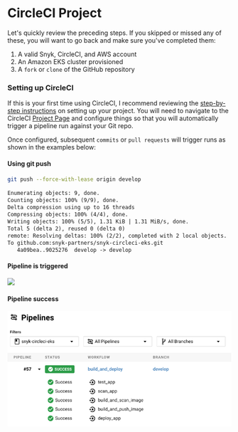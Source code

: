 # CircleCI Project

Let's quickly review the preceding steps. If you skipped or missed any of these, you will want to go back and make sure you've completed them:

1. A valid Snyk, CircleCI, and AWS account
2. An Amazon EKS cluster provisioned
3. A `fork` or `clone` of the GitHub repository

### Setting up CircleCI

If this is your first time using CircleCI, I recommend reviewing the [step-by-step instructions](https://circleci.com/docs/2.0/getting-started/#setting-up-circleci) on setting up your project. You will need to navigate to the CircleCI [Project Page](https://app.circleci.com/projects/) and configure things so that you will automatically trigger a pipeline run against your Git repo.

Once configured, subsequent `commits` or `pull requests` will trigger runs as shown in the examples below:

#### Using git push

```bash
git push --force-with-lease origin develop
```

```text
Enumerating objects: 9, done.
Counting objects: 100% (9/9), done.
Delta compression using up to 16 threads
Compressing objects: 100% (4/4), done.
Writing objects: 100% (5/5), 1.31 KiB | 1.31 MiB/s, done.
Total 5 (delta 2), reused 0 (delta 0)
remote: Resolving deltas: 100% (2/2), completed with 2 local objects.
To github.com:snyk-partners/snyk-circleci-eks.git
   4a09bea..9025276  develop -> develop
```

#### Pipeline is triggered

![](http://g.recordit.co/PgPkhEpdy1.gif)

#### Pipeline success

![](../../../.gitbook/assets/circleci_success.png)

